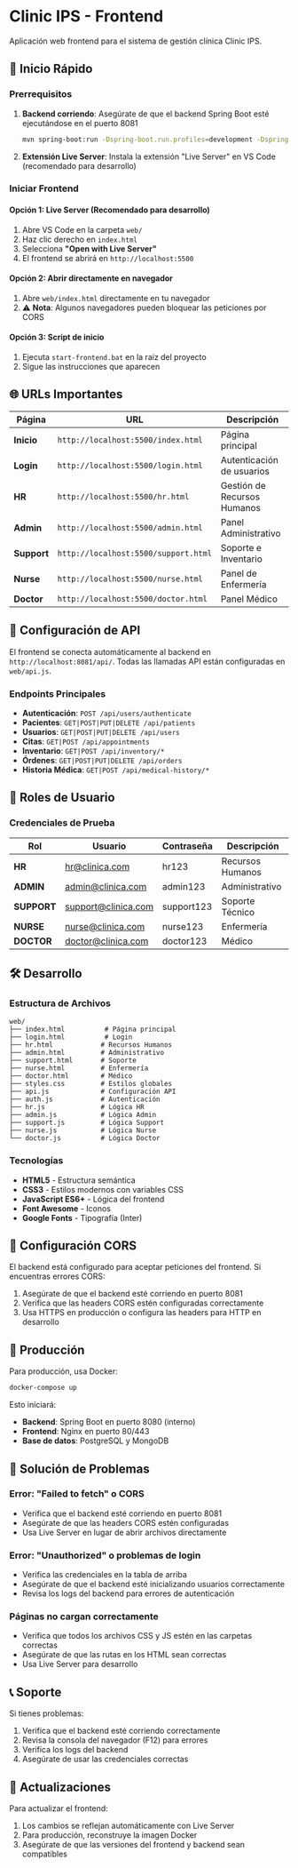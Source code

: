 # Clinic IPS - Frontend

Aplicación web frontend para el sistema de gestión clínica Clinic IPS.

## 🚀 Inicio Rápido

### Prerrequisitos

1. **Backend corriendo**: Asegúrate de que el backend Spring Boot esté ejecutándose en el puerto 8081
   ```bash
   mvn spring-boot:run -Dspring-boot.run.profiles=development -Dspring-boot.run.arguments="--server.port=8081"
   ```

2. **Extensión Live Server**: Instala la extensión "Live Server" en VS Code (recomendado para desarrollo)

### Iniciar Frontend

#### Opción 1: Live Server (Recomendado para desarrollo)
1. Abre VS Code en la carpeta `web/`
2. Haz clic derecho en `index.html`
3. Selecciona **"Open with Live Server"**
4. El frontend se abrirá en `http://localhost:5500`

#### Opción 2: Abrir directamente en navegador
1. Abre `web/index.html` directamente en tu navegador
2. ⚠️ **Nota**: Algunos navegadores pueden bloquear las peticiones por CORS

#### Opción 3: Script de inicio
1. Ejecuta `start-frontend.bat` en la raíz del proyecto
2. Sigue las instrucciones que aparecen

## 🌐 URLs Importantes

| Página | URL | Descripción |
|--------|-----|-------------|
| **Inicio** | `http://localhost:5500/index.html` | Página principal |
| **Login** | `http://localhost:5500/login.html` | Autenticación de usuarios |
| **HR** | `http://localhost:5500/hr.html` | Gestión de Recursos Humanos |
| **Admin** | `http://localhost:5500/admin.html` | Panel Administrativo |
| **Support** | `http://localhost:5500/support.html` | Soporte e Inventario |
| **Nurse** | `http://localhost:5500/nurse.html` | Panel de Enfermería |
| **Doctor** | `http://localhost:5500/doctor.html` | Panel Médico |

## 🔗 Configuración de API

El frontend se conecta automáticamente al backend en `http://localhost:8081/api/`. Todas las llamadas API están configuradas en `web/api.js`.

### Endpoints Principales

- **Autenticación**: `POST /api/users/authenticate`
- **Pacientes**: `GET|POST|PUT|DELETE /api/patients`
- **Usuarios**: `GET|POST|PUT|DELETE /api/users`
- **Citas**: `GET|POST /api/appointments`
- **Inventario**: `GET|POST /api/inventory/*`
- **Órdenes**: `GET|POST|PUT|DELETE /api/orders`
- **Historia Médica**: `GET|POST /api/medical-history/*`

## 👥 Roles de Usuario

### Credenciales de Prueba

| Rol | Usuario | Contraseña | Descripción |
|-----|---------|------------|-------------|
| **HR** | hr@clinica.com | hr123 | Recursos Humanos |
| **ADMIN** | admin@clinica.com | admin123 | Administrativo |
| **SUPPORT** | support@clinica.com | support123 | Soporte Técnico |
| **NURSE** | nurse@clinica.com | nurse123 | Enfermería |
| **DOCTOR** | doctor@clinica.com | doctor123 | Médico |

## 🛠️ Desarrollo

### Estructura de Archivos

```
web/
├── index.html          # Página principal
├── login.html          # Login
├── hr.html            # Recursos Humanos
├── admin.html         # Administrativo
├── support.html       # Soporte
├── nurse.html         # Enfermería
├── doctor.html        # Médico
├── styles.css         # Estilos globales
├── api.js             # Configuración API
├── auth.js            # Autenticación
├── hr.js              # Lógica HR
├── admin.js           # Lógica Admin
├── support.js         # Lógica Support
├── nurse.js           # Lógica Nurse
└── doctor.js          # Lógica Doctor
```

### Tecnologías

- **HTML5** - Estructura semántica
- **CSS3** - Estilos modernos con variables CSS
- **JavaScript ES6+** - Lógica del frontend
- **Font Awesome** - Iconos
- **Google Fonts** - Tipografía (Inter)

## 🔧 Configuración CORS

El backend está configurado para aceptar peticiones del frontend. Si encuentras errores CORS:

1. Asegúrate de que el backend esté corriendo en puerto 8081
2. Verifica que las headers CORS estén configuradas correctamente
3. Usa HTTPS en producción o configura las headers para HTTP en desarrollo

## 🚀 Producción

Para producción, usa Docker:

```bash
docker-compose up
```

Esto iniciará:
- **Backend**: Spring Boot en puerto 8080 (interno)
- **Frontend**: Nginx en puerto 80/443
- **Base de datos**: PostgreSQL y MongoDB

## 🐛 Solución de Problemas

### Error: "Failed to fetch" o CORS
- Verifica que el backend esté corriendo en puerto 8081
- Asegúrate de que las headers CORS estén configuradas
- Usa Live Server en lugar de abrir archivos directamente

### Error: "Unauthorized" o problemas de login
- Verifica las credenciales en la tabla de arriba
- Asegúrate de que el backend esté inicializando usuarios correctamente
- Revisa los logs del backend para errores de autenticación

### Páginas no cargan correctamente
- Verifica que todos los archivos CSS y JS estén en las carpetas correctas
- Asegúrate de que las rutas en los HTML sean correctas
- Usa Live Server para desarrollo

## 📞 Soporte

Si tienes problemas:
1. Verifica que el backend esté corriendo correctamente
2. Revisa la consola del navegador (F12) para errores
3. Verifica los logs del backend
4. Asegúrate de usar las credenciales correctas

## 🔄 Actualizaciones

Para actualizar el frontend:
1. Los cambios se reflejan automáticamente con Live Server
2. Para producción, reconstruye la imagen Docker
3. Asegúrate de que las versiones del frontend y backend sean compatibles